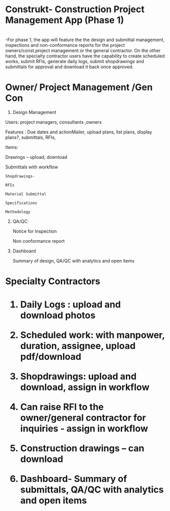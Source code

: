 <h1>Construkt- Construction Project Management App (Phase 1)</h1></br>
 -For phase 1, the app will feature the the design and submittal management, inspections and non-conformance reports for the project owners/const.project
 management or the general contractor. On the other hand, the specialty contractor users have the capability to create scheduled works, submit RFIs,
 generate daily logs, submit shopdrawings and submittals for approval and download it back once approved. 




<h1>Owner/ Project Management /Gen Con</h1> 

1. Design Management 

Users: project managers, consultants ,owners 

Features : Due dates and actionMailer, upload plans, list plans, display plans?, submittals, RFIs,  

Items:  

   

Drawings – upload, download  

Submittals with workflow  

    Shopdrawings- 

    RFIs  

    Material Submittal 

    Specifications 

    Methodology 

     

2. QA/QC  

    Notice for Inspection 

    Non conformance report 


3. Dashboard 

    Summary of design, QA/QC with analytics and open items 


<h1>Specialty Contractors<h1>  

 
1. Daily Logs  : upload and download photos 

2. Scheduled work: with manpower, duration, assignee, upload pdf/download 

3. Shopdrawings: upload and download, assign in workflow 

4. Can raise RFI to the owner/general contractor for inquiries - assign in workflow 

5. Construction drawings – can download  

6. Dashboard- Summary of submittals, QA/QC with analytics and open items 